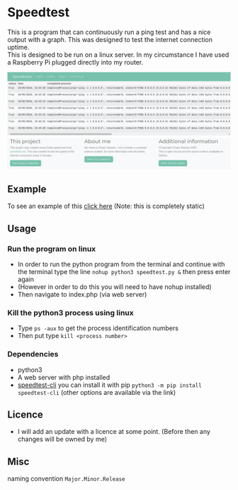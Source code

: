 # Speedtest
This is a program that can continuously run a ping test and has a nice output with a graph. This was designed to test the internet connection uptime.  
This is designed to be run on a linux server. In my circumstance I have used a Raspberry Pi plugged directly into my router. 

![Picture of sample image](sampeImage.jpg "picture of sample image")

## Example
To see an example of this [click here](http://pingtest.rf.gd/) (Note: this is completely static)

## Usage
### Run the program on linux
* In order to run the python program from the terminal and continue with the terminal type
the line 
```nohup python3 speedtest.py &``` then press enter again   
* (However in order to do this you will need to have nohup installed)
* Then navigate to index.php (via web server)

### Kill the python3 process using linux
* Type `ps -aux` to get the process identification numbers 
* Then put type `kill <process number>`

### Dependencies 
* python3 
* A web server with php installed 
* [speedtest-cli](https://pypi.org/project/speedtest-cli/) you can install it with pip `python3 -m pip install speedtest-cli` (other options are available via the link)  

## Licence
* I will add an update with a licence at some point. (Before then any changes will be owned by me) 

## Misc
naming convention `Major.Minor.Release`  